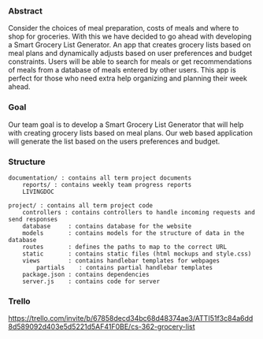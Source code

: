 ### Abstract
Consider the choices of meal preparation, costs of meals and where to shop for groceries. With this we have decided to go ahead with developing a Smart Grocery List Generator. An app that creates grocery lists based on meal plans and dynamically adjusts based on user preferences and budget constraints. Users will be able to search for meals or get recommendations of meals from a database of meals entered by other users. This app is perfect for those who need extra help organizing and planning their week ahead. 
### Goal
Our team goal is to develop a Smart Grocery List Generator that will help with creating grocery lists based on meal plans. Our web based application will generate the list based on the users preferences and budget. 
### Structure
```
documentation/ : contains all term project documents  
    reports/ : contains weekly team progress reports  
    LIVINGDOC  

project/ : contains all term project code
    controllers : contains controllers to handle incoming requests and send responses
    database     : contains database for the website
    models       : contains models for the structure of data in the database
    routes       : defines the paths to map to the correct URL
    static       : contains static files (html mockups and style.css)
    views        : contains handlebar templates for webpages
        partials    : contains partial handlebar templates
    package.json : contains dependencies
    server.js    : contains code for server
```
### Trello
https://trello.com/invite/b/67858decd34bc68d48374ae3/ATTI51f3c84a6dd8d589092d403e5d5221d5AF41F0BE/cs-362-grocery-list
